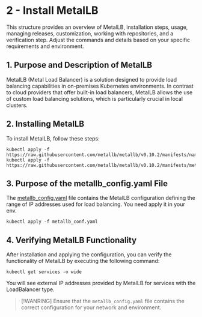 # 2 - Install MetalLB 

This structure provides an overview of MetalLB, installation steps, usage, managing releases, customization, working with repositories, and a verification step. Adjust the commands and details based on your specific requirements and environment.

## 1. Purpose and Description of MetalLB

MetalLB (Metal Load Balancer) is a solution designed to provide load balancing capabilities in on-premises Kubernetes environments. In contrast to cloud providers that offer built-in load balancers, MetalLB allows the use of custom load balancing solutions, which is particularly crucial in local clusters.

## 2. Installing MetalLB

To install MetalLB, follow these steps:

```
kubectl apply -f https://raw.githubusercontent.com/metallb/metallb/v0.10.2/manifests/namespace.yaml
kubectl apply -f https://raw.githubusercontent.com/metallb/metallb/v0.10.2/manifests/metallb.yaml
```

## 3. Purpose of the metallb_config.yaml File
The [metallb_config.yaml](./metallb_conf.yaml) file contains the MetalLB configuration defining the range of IP addresses used for load balancing. You need apply it in your env.

```
kubectl apply -f metallb_conf.yaml
```

## 4. Verifying MetalLB Functionality
After installation and applying the configuration, you can verify the functionality of MetalLB by executing the following command:

```
kubectl get services -o wide
```
You will see external IP addresses provided by MetalLB for services with the LoadBalancer type.

> [!WANRING]
> Ensure that the `metallb_config.yaml` file contains the correct configuration for your network and environment.





